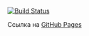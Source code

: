 [![Build Status](https://github.com/<username>/<repo>/actions/workflows/deploy.yml/badge.svg)](https://github.com/Elizabess/frontend/actions)

Ссылка на [GitHub Pages](https://Elizabess.github.io/frontend/)
